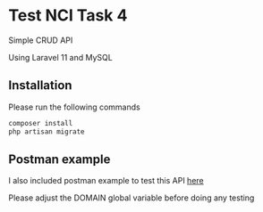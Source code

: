 # Test NCI Task 4
Simple CRUD API

Using Laravel 11 and MySQL

## Installation
Please run the following commands
```bash
composer install
php artisan migrate
```

## Postman example
I also included postman example to test this API [here](test.postman_collection.json)

Please adjust the DOMAIN global variable before doing any testing
